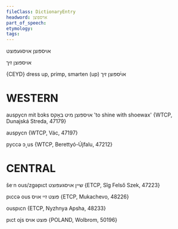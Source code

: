 ```yaml
---
fileClass: DictionaryEntry
headword: אויספּוצן
part_of_speech: 
etymology: 
tags: 
---
```

אויספּוצן
אויסגעפּוצט

אויספּוצן זיך

{CEYD}
dress up, primp, smarten (up) אוי֜ספּוצן זיך

WESTERN
========

auspycn mit bɔks אויספּוצן מיט באָקס 'to shine with shoewax' {WTCP, Dunajská Streda, 47179}

auspycn {WTCP, Vác, 47197}

pyccə ɔ˯us {WTCP, Berettyó-Újfalu, 47212}

CENTRAL
========

šeˑn ous/zgəpɩct שיין אויסגעפּוצט {ETCP, Sîg Felső Szek, 47223}

pɩccə ous פּוצט זיי אויס {ETCP, Mukachevo, 48226}

ouspɩcn {ETCP, Nyzhnya Apsha, 48233}

pɩct ojs פּוצט אויס {POLAND, Wolbrom, 50196}